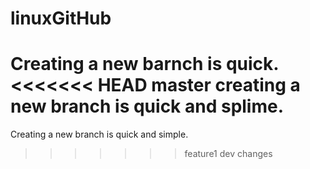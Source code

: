 # linuxGitHub
Creating a new barnch is quick.
<<<<<<< HEAD
master creating a new branch is quick and splime.
=======
Creating a new branch is quick and simple.
>>>>>>> feature1
dev changes
